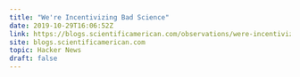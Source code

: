 ```yaml
---
title: "We're Incentivizing Bad Science"
date: 2019-10-29T16:06:52Z
link: https://blogs.scientificamerican.com/observations/were-incentivizing-bad-science/?utm_medium=RSS&utm_source=hune
site: blogs.scientificamerican.com
topic: Hacker News
draft: false
---
```

